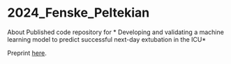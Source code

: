 # 2024_Fenske_Peltekian

About
Published code repository for *
Developing and validating a machine learning model to predict successful next-day extubation in the ICU*

Preprint [here]([url](https://www.medrxiv.org/content/10.1101/2024.06.28.24309547v1)).
